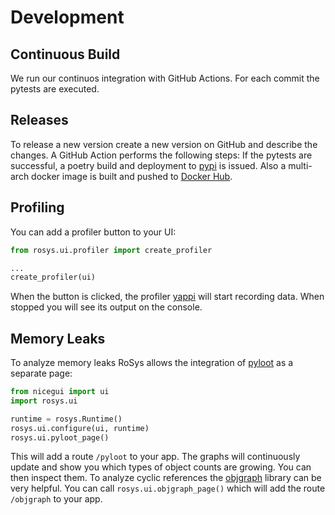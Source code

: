 # Development

## Continuous Build

We run our continuos integration with GitHub Actions.
For each commit the pytests are executed.

## Releases

To release a new version create a new version on GitHub and describe the changes.
A GitHub Action performs the following steps:
If the pytests are successful, a poetry build and deployment to [pypi](https://pypi.org/project/rosys/) is issued.
Also a multi-arch docker image is built and pushed to [Docker Hub](https://hub.docker.com/r/zauberzeug/rosys).

## Profiling

You can add a profiler button to your UI:

```python
from rosys.ui.profiler import create_profiler

...
create_profiler(ui)
```

When the button is clicked, the profiler [yappi](https://github.com/sumerc/yappi) will start recording data.
When stopped you will see its output on the console.

## Memory Leaks

To analyze memory leaks RoSys allows the integration of [pyloot](https://github.com/reallistic/pyloot) as a separate page:

```python hl_lines="6"
from nicegui import ui
import rosys.ui

runtime = rosys.Runtime()
rosys.ui.configure(ui, runtime)
rosys.ui.pyloot_page()
```

This will add a route `/pyloot` to your app.
The graphs will continuously update and show you which types of object counts are growing.
You can then inspect them.
To analyze cyclic references the [objgraph](https://mg.pov.lt/objgraph/index.html) library can be very helpful.
You can call `rosys.ui.objgraph_page()` which will add the route `/objgraph` to your app.
